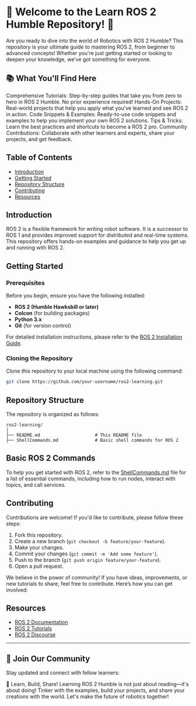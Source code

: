 # 🚀 Welcome to the Learn ROS 2 Humble Repository! 🌟
Are you ready to dive into the world of Robotics with ROS 2 Humble? This repository is your ultimate guide to mastering ROS 2, from beginner to advanced concepts! Whether you're just getting started or looking to deepen your knowledge, we’ve got something for everyone.

## 📚 What You'll Find Here
Comprehensive Tutorials: Step-by-step guides that take you from zero to hero in ROS 2 Humble. No prior experience required!
Hands-On Projects: Real-world projects that help you apply what you've learned and see ROS 2 in action.
Code Snippets & Examples: Ready-to-use code snippets and examples to help you implement your own ROS 2 solutions.
Tips & Tricks: Learn the best practices and shortcuts to become a ROS 2 pro.
Community Contributions: Collaborate with other learners and experts, share your projects, and get feedback.

## Table of Contents
- [Introduction](#introduction)
- [Getting Started](#getting-started)
- [Repository Structure](#repository-structure)
- [Contributing](#contributing)
- [Resources](#resources)

## Introduction

ROS 2 is a flexible framework for writing robot software. It is a successor to ROS 1 and provides improved support for distributed and real-time systems. This repository offers hands-on examples and guidance to help you get up and running with ROS 2.

## Getting Started

### Prerequisites

Before you begin, ensure you have the following installed:

- **ROS 2 (Humble Hawksbill or later)**
- **Colcon** (for building packages)
- **Python 3.x**
- **Git** (for version control)

For detailed installation instructions, please refer to the [ROS 2 Installation Guide](https://docs.ros.org/en/humble/Installation.html).

### Cloning the Repository

Clone this repository to your local machine using the following command:

```bash
git clone https://github.com/your-username/ros2-learning.git
```

## Repository Structure

The repository is organized as follows:

```
ros2-learning/
│
├── README.md                     # This README file
├── ShellCommands.md              # Basic shell commands for ROS 2
```

## Basic ROS 2 Commands

To help you get started with ROS 2, refer to the [ShellCommands.md](ShellCommands.md) file for a list of essential commands, including how to run nodes, interact with topics, and call services.


## Contributing

Contributions are welcome! If you'd like to contribute, please follow these steps:

1. Fork this repository.
2. Create a new branch (`git checkout -b feature/your-feature`).
3. Make your changes.
4. Commit your changes (`git commit -m 'Add some feature'`).
5. Push to the branch (`git push origin feature/your-feature`).
6. Open a pull request.

We believe in the power of community! If you have ideas, improvements, or new tutorials to share, feel free to contribute. Here’s how you can get involved:


## Resources

- [ROS 2 Documentation](https://docs.ros.org/en/humble/)
- [ROS 2 Tutorials](https://docs.ros.org/en/humble/Tutorials.html)
- [ROS 2 Discourse](https://discourse.ros.org/)

---

## 🌟 Join Our Community
Stay updated and connect with fellow learners:

🧠 Learn, Build, Share!
Learning ROS 2 Humble is not just about reading—it's about doing! Tinker with the examples, build your projects, and share your creations with the world. Let's make the future of robotics together!